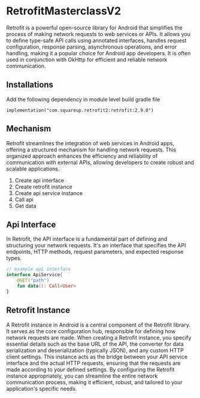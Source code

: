 # RetrofitMasterclassV2

Retrofit is a powerful open-source library for Android that simplifies the process of making network requests to web services or APIs. It allows you to define type-safe API calls using annotated interfaces, handles request configuration, response parsing, asynchronous operations, and error handling, making it a popular choice for Android app developers. It is often used in conjunction with OkHttp for efficient and reliable network communication.

## Installations
Add the following dependency in module level build gradle file
```
implementation("com.squareup.retrofit2:retrofit:2.9.0")
```

## Mechanism
Retrofit streamlines the integration of web services in Android apps, offering a structured mechanism for handling network requests. This organized approach enhances the efficiency and reliability of communication with external APIs, allowing developers to create robust and scalable applications.

1. Create api interface
2. Create retrofit instance
3. Create api service instance
4. Call api
5. Get data

## Api Interface
In Retrofit, the API interface is a fundamental part of defining and structuring your network requests. It's an interface that specifies the API endpoints, HTTP methods, request parameters, and expected response types.
```kt
// example api interface
interface ApiService{  
    @GET("path")  
    fun data(): Call<User>  
}
```

## Retrofit Instance
A Retrofit instance in Android is a central component of the Retrofit library. It serves as the core configuration hub, responsible for defining how network requests are made. When creating a Retrofit instance, you specify essential details such as the base URL of the API, the converter for data serialization and deserialization (typically JSON), and any custom HTTP client settings. This instance acts as the bridge between your API service interface and the actual HTTP requests, ensuring that the requests are made according to your defined settings. By configuring the Retrofit instance appropriately, you can streamline the entire network communication process, making it efficient, robust, and tailored to your application's specific needs.


<!--stackedit_data:
eyJoaXN0b3J5IjpbLTc2ODM5MDk1NiwtMjA5MTY2MDMyLC02Mz
czNDYwMiw2ODMxMzExMTAsLTIyNTg5NTU5MSwxODQ3MDU3OTEs
LTE5ODQ1MDkzOThdfQ==
-->